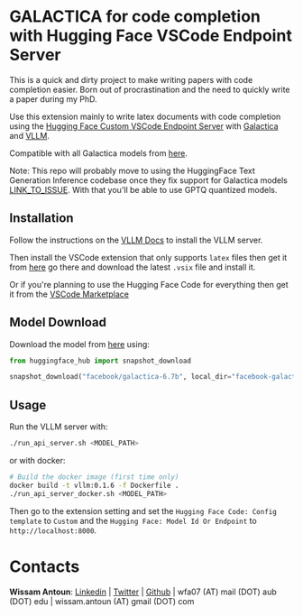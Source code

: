 # GALACTICA for code completion with Hugging Face VSCode Endpoint Server

This is a quick and dirty project to make writing papers with code completion easier. Born out of procrastination and the need to quickly write a paper during my PhD.

Use this extension mainly to write latex documents with code completion using the [Hugging Face Custom VSCode Endpoint Server](https://github.com/huggingface/huggingface-vscode) with [Galactica](https://github.com/paperswithcode/galai) and [VLLM](https://github.com/vllm-project/vllm).

Compatible with all Galactica models from [here](https://huggingface.co/models?search=galactica).


Note: This repo will probably move to using the HuggingFace Text Generation Inference codebase once they fix support for Galactica models [LINK_TO_ISSUE](https://github.com/huggingface/text-generation-inference/issues/1004). With that you'll be able to use GPTQ quantized models.

## Installation

Follow the instructions on the [VLLM Docs](https://vllm.readthedocs.io/en/latest/getting_started/installation.html) to install the VLLM server.

Then install the VSCode extension that only supports `latex` files then get it from [here](https://github.com/WissamAntoun/huggingface-vscode) go there and download the latest `.vsix` file and install it.

Or if you're planning to use the Hugging Face Code for everything then get it from the [VSCode Marketplace](https://marketplace.visualstudio.com/items?itemName=HuggingFace.huggingface-vscode)

## Model Download

Download the model from [here](https://huggingface.co/models?search=galactica) using:

```python
from huggingface_hub import snapshot_download

snapshot_download("facebook/galactica-6.7b", local_dir="facebook-galactica-6.7b", local_dir_use_symlinks=False); print("done")
```

## Usage

Run the VLLM server with:

```bash
./run_api_server.sh <MODEL_PATH>
```

or with docker:

```bash
# Build the docker image (first time only)
docker build -t vllm:0.1.6 -f Dockerfile .
./run_api_server_docker.sh <MODEL_PATH>
```

Then go to the extension setting and set the `Hugging Face Code: Config template` to `Custom` and the `Hugging Face: Model Id Or Endpoint` to `http://localhost:8000`.

# Contacts
**Wissam Antoun**: [Linkedin](https://www.linkedin.com/in/wissam-antoun-622142b4/) | [Twitter](https://twitter.com/wissam_antoun) | [Github](https://github.com/WissamAntoun) | wfa07 (AT) mail (DOT) aub (DOT) edu | wissam.antoun (AT) gmail (DOT) com